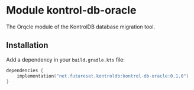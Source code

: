 # Module kontrol-db-oracle

The Orqcle module of the KontrolDB database migration tool.

## Installation

Add a dependency in your `build.gradle.kts` file:

```kotlin
dependencies {
    implementation("net.futureset.kontroldb:kontrol-db-oracle:0.1.0")
}
```